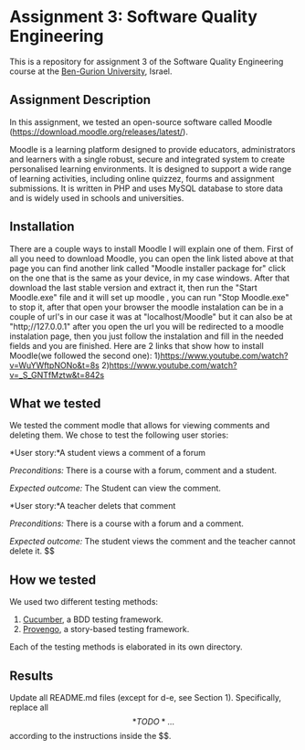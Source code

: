 # Assignment 3: Software Quality Engineering
This is a repository for assignment 3 of the Software Quality Engineering course at the [Ben-Gurion University](https://in.bgu.ac.il/), Israel.

## Assignment Description
In this assignment, we tested an open-source software called Moodle (https://download.moodle.org/releases/latest/).

Moodle is a learning platform designed to provide educators, administrators and learners with a single robust, secure and integrated system to create personalised learning environments. It is designed to support a wide range of learning activities, including online quizzez, fourms and assignment submissions. It is written in PHP and uses MySQL database to store data and is widely used in schools and universities.

## Installation
There are a couple ways to install Moodle I will explain one of them. 
First of all you need to download Moodle, you can open the link listed above at that page you can find another link called "Moodle installer package for" click on the one that is the same as your device, in my case windows. After that download the last stable version and extract it, then run the "Start Moodle.exe" file and it will set up moodle , you can run "Stop Moodle.exe" to stop it, after that open your browser the moodle instalation can be in a couple of url's in our case it was at "localhost/Moodle" but it can also be at "http;//127.0.0.1" after you open the url you will be redirected to a moodle instalation page, then you just follow the instalation and fill in the needed fields and you are finished.
Here are 2 links that show how to install Moodle(we followed the second one):
1)https://www.youtube.com/watch?v=WuYWftpNONo&t=8s
2)https://www.youtube.com/watch?v=_S_GNTfMztw&t=842s

## What we tested

We tested the comment modle that allows for viewing comments and deleting them. We chose to test the following user stories: 

*User story:*A student views a comment of a forum

*Preconditions:* There is a course with a forum, comment and a student.

*Expected outcome:* The Student can view the comment.

*User story:*A teacher delets that comment

*Preconditions:* There is a course with a forum and a comment.

*Expected outcome:* The student views the comment and the teacher cannot delete it.
$$

## How we tested
We used two different testing methods:
1. [Cucumber](https://cucumber.io/), a BDD testing framework.
2. [Provengo](https://provengo.tech/), a story-based testing framework.

Each of the testing methods is elaborated in its own directory. 

## Results
Update all README.md files (except for d-e, see Section 1). Specifically, replace all $$*TODO*…$$ according to the instructions inside the $$.
